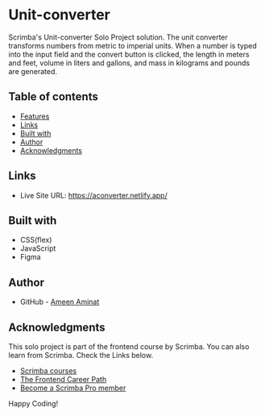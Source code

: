 # Unit-converter
 
Scrimba's Unit-converter Solo Project solution. The unit converter transforms numbers from metric to imperial units. When a number is typed into the input field and the convert button is clicked, the length in meters and feet, volume in liters and gallons, and mass in kilograms and pounds are generated.


## Table of contents

- [Features](#features)
- [Links](#links)
- [Built with](#built-with)
- [Author](#author)
- [Acknowledgments](#acknowledgments)



## Links

- Live Site URL: https://aconverter.netlify.app/



## Built with

- CSS(flex)
- JavaScript
- Figma



## Author

- GitHub - [Ameen Aminat](https://github.com/Ameenaminah)

## Acknowledgments

This solo project is part of the frontend course by Scrimba. 
You can also learn from Scrimba. Check the Links below.

- [Scrimba courses](https://scrimba.com/allcourses)
- [The Frontend Career Path](https://scrimba.com/learn/frontend)
- [Become a Scrimba Pro member](https://scrimba.com/pricing)

Happy Coding!

